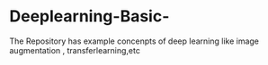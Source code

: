 # Deeplearning-Basic-
The Repository has example concenpts of deep learning like image augmentation , transferlearning,etc
